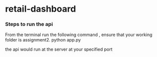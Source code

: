 # retail-dashboard
### Steps to run the api

From the terminal run the following command , ensure that your working folder is assignment2.
python app.py 

the api would run at the server at your specified port

